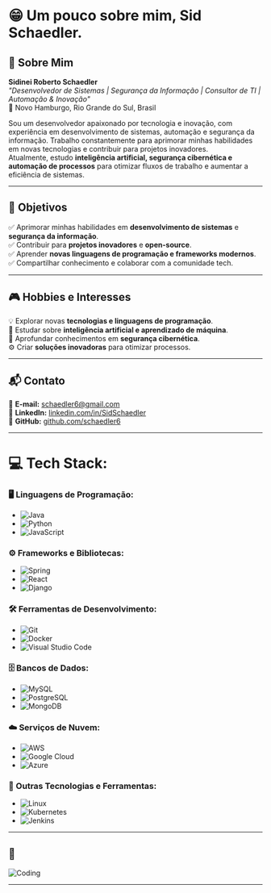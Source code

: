 # 😁 Um pouco sobre mim, Sid Schaedler.

## 🚀 Sobre Mim
**Sidinei Roberto Schaedler**  
*"Desenvolvedor de Sistemas | Segurança da Informação | Consultor de TI | Automação & Inovação"*  
📍 Novo Hamburgo, Rio Grande do Sul, Brasil  

Sou um desenvolvedor apaixonado por tecnologia e inovação, com experiência em desenvolvimento de sistemas, automação e segurança da informação. Trabalho constantemente para aprimorar minhas habilidades em novas tecnologias e contribuir para projetos inovadores.  
Atualmente, estudo **inteligência artificial, segurança cibernética e automação de processos** para otimizar fluxos de trabalho e aumentar a eficiência de sistemas.

---

## 🎯 Objetivos
✅ Aprimorar minhas habilidades em **desenvolvimento de sistemas** e **segurança da informação**.  
✅ Contribuir para **projetos inovadores** e **open-source**.  
✅ Aprender **novas linguagens de programação e frameworks modernos**.  
✅ Compartilhar conhecimento e colaborar com a comunidade tech.

---

## 🎮 Hobbies e Interesses
💡 Explorar novas **tecnologias e linguagens de programação**.  
🤖 Estudar sobre **inteligência artificial e aprendizado de máquina**.  
📡 Aprofundar conhecimentos em **segurança cibernética**.  
⚙️ Criar **soluções inovadoras** para otimizar processos.  

---

## 📬 Contato
📩 **E-mail:** [schaedler6@gmail.com](mailto:schaedler6@gmail.com)  
🔗 **LinkedIn:** [linkedin.com/in/SidSchaedler](https://www.linkedin.com/in/SidSchaedler)  
🐙 **GitHub:** [github.com/schaedler6](https://github.com/schaedler6)  

---

# 💻 Tech Stack:

### 🖥️ Linguagens de Programação:
- ![Java](https://img.shields.io/badge/Java-ED8B00?style=for-the-badge&logo=java&logoColor=white)
- ![Python](https://img.shields.io/badge/Python-3776AB?style=for-the-badge&logo=python&logoColor=white)
- ![JavaScript](https://img.shields.io/badge/JavaScript-F7DF1E?style=for-the-badge&logo=javascript&logoColor=black)

### ⚙️ Frameworks e Bibliotecas:
- ![Spring](https://img.shields.io/badge/Spring-6DB33F?style=for-the-badge&logo=spring&logoColor=white)
- ![React](https://img.shields.io/badge/React-20232A?style=for-the-badge&logo=react&logoColor=61DAFB)
- ![Django](https://img.shields.io/badge/Django-092E20?style=for-the-badge&logo=django&logoColor=white)

### 🛠️ Ferramentas de Desenvolvimento:
- ![Git](https://img.shields.io/badge/Git-F05032?style=for-the-badge&logo=git&logoColor=white)
- ![Docker](https://img.shields.io/badge/Docker-2496ED?style=for-the-badge&logo=docker&logoColor=white)
- ![Visual Studio Code](https://img.shields.io/badge/Visual_Studio_Code-0078d7?style=for-the-badge&logo=visual%20studio%20code&logoColor=white)

### 🗄️ Bancos de Dados:
- ![MySQL](https://img.shields.io/badge/MySQL-4479A1?style=for-the-badge&logo=mysql&logoColor=white)
- ![PostgreSQL](https://img.shields.io/badge/PostgreSQL-336791?style=for-the-badge&logo=postgresql&logoColor=white)
- ![MongoDB](https://img.shields.io/badge/MongoDB-4EA94B?style=for-the-badge&logo=mongodb&logoColor=white)

### ☁️ Serviços de Nuvem:
- ![AWS](https://img.shields.io/badge/Amazon_AWS-232F3E?style=for-the-badge&logo=amazon-aws&logoColor=white)
- ![Google Cloud](https://img.shields.io/badge/Google_Cloud-4285F4?style=for-the-badge&logo=google-cloud&logoColor=white)
- ![Azure](https://img.shields.io/badge/Microsoft_Azure-0078D4?style=for-the-badge&logo=microsoft-azure&logoColor=white)

### 🔧 Outras Tecnologias e Ferramentas:
- ![Linux](https://img.shields.io/badge/Linux-FCC624?style=for-the-badge&logo=linux&logoColor=black)
- ![Kubernetes](https://img.shields.io/badge/Kubernetes-326CE5?style=for-the-badge&logo=kubernetes&logoColor=white)
- ![Jenkins](https://img.shields.io/badge/Jenkins-D24939?style=for-the-badge&logo=jenkins&logoColor=white)

---

## 🎥 
![Coding](https://media.giphy.com/media/qgQUggAC3Pfv687qPC/giphy.gif)


<!-- Criado com GPRM (https://gprm.itsvg.in) -->

---
